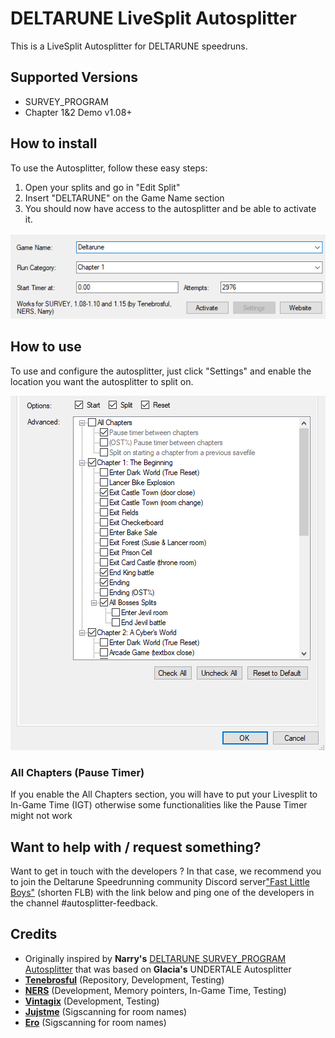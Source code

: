 # DELTARUNE LiveSplit Autosplitter

This is a LiveSplit Autosplitter for DELTARUNE speedruns.

## Supported Versions

- SURVEY_PROGRAM
- Chapter 1&2 Demo v1.08+

## How to install

To use the Autosplitter, follow these easy steps:

1. Open your splits and go in "Edit Split"
2. Insert "DELTARUNE" on the Game Name section
3. You should now have access to the autosplitter and be able to activate it.

![Edit Split Section](/assets/quickInstall.png)

## How to use

To use and configure the autosplitter, just click "Settings" and enable the location you want the autosplitter to split on.

![Settings Section](/assets/options.png)

### All Chapters (Pause Timer)

If you enable the All Chapters section, you will have to put your Livesplit to In-Game Time (IGT) otherwise some functionalities
like the Pause Timer might not work

## Want to help with / request something?

Want to get in touch with the developers ?
In that case, we recommend you to join the Deltarune Speedrunning community Discord server["Fast Little Boys"](https://discord.gg/W6uckvkuer)
(shorten FLB) with the link below and ping one of the developers in the channel #autosplitter-feedback.

## Credits

- Originally inspired by **Narry's** [DELTARUNE SURVEY_PROGRAM Autosplitter](https://drive.google.com/file/d/1SCpuUpDgIYHmbc6xKK3ZrNk1zaIeDUMq/view?usp=sharing)
that was based on **Glacia's** UNDERTALE Autosplitter
- [**Tenebrosful**](https://github.com/Tenebrosful) (Repository, Development, Testing)
- [**NERS**](https://github.com/NERS1111) (Development, Memory pointers, In-Game Time, Testing)
- [**Vintagix**](https://github.com/VintagixDev) (Development, Testing)
- [**Jujstme**](https://github.com/jujstme) (Sigscanning for room names)
- [**Ero**](https://github.com/just-ero) (Sigscanning for room names)
